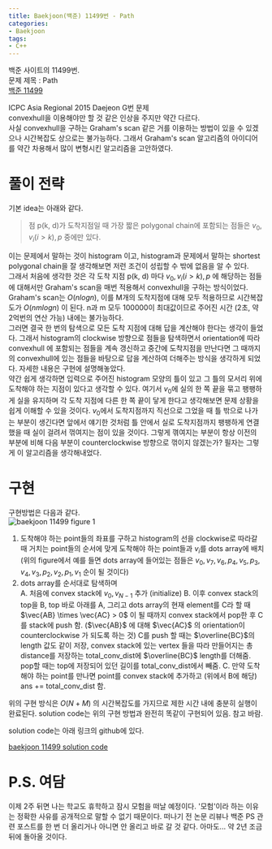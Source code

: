 ```yaml
---
title: Baekjoon(백준) 11499번 - Path
categories:
- Baekjoon
tags:
- C++
---
```


백준 사이트의 11499번.  
문제 제목 : Path    
[백준 11499](https://www.acmicpc.net/problem/11499)      

ICPC Asia Regional 2015 Daejeon G번 문제   
convexhull을 이용해야만 할 것 같은 인상을 주지만 약간 다르다.    
사실 convexhull을 구하는 Graham's scan 같은 거를 이용하는 방법이 있을 수 있겠으나 시간복잡도 상으로는 불가능하다. 그래서 Graham's scan 알고리즘의 아이디어를 약간 차용해서 많이 변형시킨 알고리즘을 고안하였다.      
# 풀이 전략 
기본 idea는 아래와 같다.    

> 점 p(k, d)가 도착지점일 때 가장 짧은 polygonal chain에 포함되는 점들은 $v_0, v_i (i > k), p$ 중에만 있다.    
  
이는 문제에서 말하는 것이 histogram 이고, histogram과 문제에서 말하는 shortest polygonal chain을 잘 생각해보면 저런 조건이 성립할 수 밖에 없음을 알 수 있다.    
그래서 처음에 생각한 것은 각 도착 지점 p(k, d) 마다 $v_0, v_i (i > k), p$ 에 해당하는 점들에 대해서만 Graham's scan을 매번 적용해서 convexhull을 구하는 방식이었다. Graham's scan는 $O(n log{n})$, 이를 M개의 도착지점에 대해 모두 적용하므로 시간복잡도가 $O(nm log{n})$ 이 된다. n과 m 모두 100000이 최대값이므로 주어진 시간 (2초, 약 2억번의 연산 가능) 내에는 불가능하다.     
그러면 결국 한 번의 탐색으로 모든 도착 지점에 대해 답을 계산해야 한다는 생각이 들었다. 그래서 histogram의 clockwise 방향으로 점들을 탐색하면서 orientation에 따라 convexhull 에 포함되는 점들을 계속 갱신하고 중간에 도착지점을 만난다면 그 때까지의 convexhull에 있는 점들을 바탕으로 답을 계산하여 더해주는 방식을 생각하게 되었다. 자세한 내용은 구현에 설명해놓았다.    
약간 쉽게 생각하면 입력으로 주어진 histogram 모양의 틀이 있고 그 틀의 모서리 위에 도착해야 하는 지점이 있다고 생각할 수 있다. 여기서 $v_0$에 실의 한 쪽 끝을 묶고 팽팽하게 실을 유지하며 각 도착 지점에 다른 한 쪽 끝이 닿게 한다고 생각해보면 문제 상황을 쉽게 이해할 수 있을 것이다. $v_0$에서 도착지점까지 직선으로 그었을 때 틀 밖으로 나가는 부분이 생긴다면 앞에서 얘기한 것처럼 틀 안에서 실로 도착지점까지 팽팽하게 연결했을 때 실이 걸려서 꺾여지는 점이 있을 것이다. 그렇게 껶여지는 부분이 항상 이전의 부분에 비해 다음 부분이 counterclockwise 방향으로 꺾이지 않겠는가? 필자는 그렇게 이 알고리즘을 생각해내었다.    
# 구현
구현방법은 다음과 같다.   
![baekjoon 11499 figure 1](https://github.com/dhkwon03/dhkwon03.github.io/assets/83265598/38d58a28-69c8-40b6-8d99-ebb59fecb28e)    
1. 도착해야 하는 point들의 좌표를 구하고 histogram의 선을 clockwise로 따라갈 때 거치는 point들의 순서에 맞게 도착해야 하는 point들과 $v_i$를 dots array에 배치 (위의 figure에서 예를 들면 dots array에 들어있는 점들은 $v_0, v_7, v_6, p_4, v_5, p_3, v_4, v_3, p_2, v_2, p_1, v_1$ 순이 될 것이다)    
2. dots array를 순서대로 탐색하며     
    A. 처음에 convex stack에 $v_0, v_{N-1}$ 추가 (initialize)
    B. 이후 convex stack의 top을 B, top 바로 아래를 A, 그리고 dots array의 현재 element를 C라 할 때 $\vec{AB} \times \vec{AC} > 0$ 이 될 때까지 convex stack에서 pop한 후 C를 stack에 push 함. ($\vec{AB}$ 에 대해 $\vec{AC}$ 의 orientation이 counterclockwise 가 되도록 하는 것) C를 push 할 때는 $\overline{BC}$의 length 값도 같이 저장, convex stack에 있는 vertex 들을 따라 만들어지는 총 distance를 저장하는 total_conv_dist에 $\overline{BC}$ length를 더해줌. pop할 때는 top에 저장되어 있던 길이를 total_conv_dist에서 빼줌.
		C. 만약 도착해야 하는 point를 만나면 point를 convex stack에 추가하고 (위에서 B에 해당) ans += total_conv_dist 함.   
		  
위의 구현 방식은 $O(N + M)$ 의 시간복잡도를 가지므로 제한 시간 내에 충분히 실행이 완료된다. 
solution code는 위의 구현 방법과 완전히 똑같이 구현되어 있음. 참고 바람.

solution code는 아래 링크의 github에 있다.

[baekjoon 11499 solution code](https://github.com/dhkwon03/programming_problem_practice/blob/main/c_problems/baekjoon/11499/main_r5.cpp)

# P.S. 여담
이제 2주 뒤면 나는 학교도 휴학하고 잠시 모험을 떠날 예정이다. '모험'이라 하는 이유는 정확한 사유를 공개적으로 말할 수 없기 때문이다. 떠나기 전 논문 리뷰나 백준 PS 관련 포스트를 한 번 더 올리거나 아니면 안 올리고 바로 갈 것 같다. 아마도... 약 2년 조금 뒤에 돌아올 것이다.
